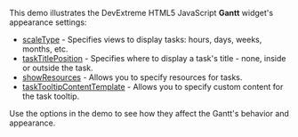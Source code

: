 This demo illustrates the DevExtreme HTML5 JavaScript **Gantt** widget's appearance settings:

* [scaleType](/Documentation/ApiReference/UI_Widgets/dxGantt/Configuration/#scaleType) - Specifies views to display tasks: hours, days, weeks, months, etc.
* [taskTitlePosition](/Documentation/ApiReference/UI_Widgets/dxGantt/Configuration/#taskTitlePosition) - Specifies where to display a task's title - none, inside or outside the task.
* [showResources](/Documentation/ApiReference/UI_Widgets/dxGantt/Configuration/#showResources) - Allows you to specify resources for tasks.
* [taskTooltipContentTemplate](/Documentation/ApiReference/UI_Widgets/dxGantt/Configuration/#taskTooltipContentTemplate) - Allows you to specify custom content for the task tooltip.

Use the options in the demo to see how they affect the Gantt's behavior and appearance.
